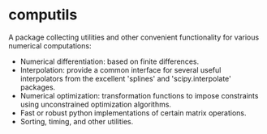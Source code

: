 # computils
A package collecting utilities and other convenient functionality for various numerical computations:
* Numerical differentiation: based on finite differences.
* Interpolation: provide a common interface for several useful interpolators from the excellent 'splines' and 'scipy.interpolate' packages.
* Numerical optimization: transformation functions to impose constraints using unconstrained optimization algorithms.
* Fast or robust python implementations of certain matrix operations.
* Sorting, timing, and other utilities.
